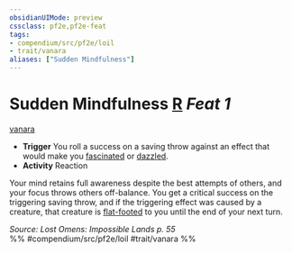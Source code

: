 ```yaml
---
obsidianUIMode: preview
cssclass: pf2e,pf2e-feat
tags:
- compendium/src/pf2e/loil
- trait/vanara
aliases: ["Sudden Mindfulness"]
---
```

# Sudden Mindfulness  [R](/rules/core-rulebook/chapter-9-playing-the-game.md#Actions "Reaction") *Feat 1*  
[vanara](/rules/traits/vanara-loil.md)  

- **Trigger** You roll a success on a saving throw against an effect that would make you [fascinated](/rules/conditions.md#Fascinated) or [dazzled](/rules/conditions.md#Dazzled).
- **Activity** Reaction

Your mind retains full awareness despite the best attempts of others, and your focus throws others off-balance. You get a critical success on the triggering saving throw, and if the triggering effect was caused by a creature, that creature is [flat-footed](/rules/conditions.md#Flat-footed) to you until the end of your next turn.

*Source: Lost Omens: Impossible Lands p. 55*  
%% #compendium/src/pf2e/loil #trait/vanara %%